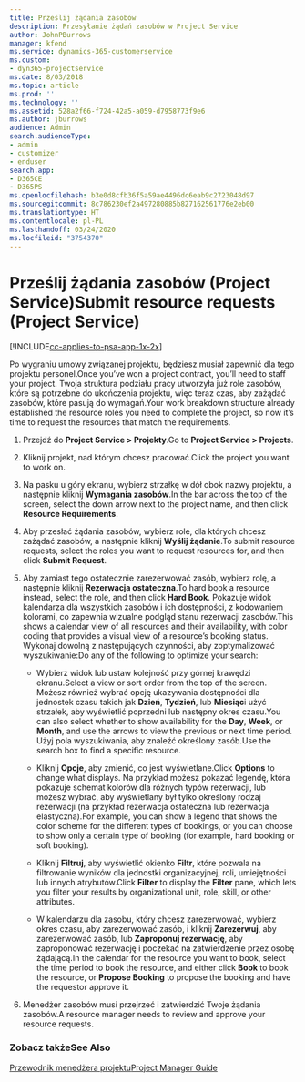 ```yaml
---
title: Prześlij żądania zasobów
description: Przesyłanie żądań zasobów w Project Service
author: JohnPBurrows
manager: kfend
ms.service: dynamics-365-customerservice
ms.custom:
- dyn365-projectservice
ms.date: 8/03/2018
ms.topic: article
ms.prod: ''
ms.technology: ''
ms.assetid: 528a2f66-f724-42a5-a059-d7958773f9e6
ms.author: jburrows
audience: Admin
search.audienceType:
- admin
- customizer
- enduser
search.app:
- D365CE
- D365PS
ms.openlocfilehash: b3e0d8cfb36f5a59ae4496dc6eab9c2723048d97
ms.sourcegitcommit: 8c786230ef2a497280885b827162561776e2eb00
ms.translationtype: HT
ms.contentlocale: pl-PL
ms.lasthandoff: 03/24/2020
ms.locfileid: "3754370"
---
```

# <a name="submit-resource-requests-project-service"></a><span data-ttu-id="01a38-103">Prześlij żądania zasobów (Project Service)</span><span class="sxs-lookup"><span data-stu-id="01a38-103">Submit resource requests (Project Service)</span></span>

[!INCLUDE[cc-applies-to-psa-app-1x-2x](../includes/cc-applies-to-psa-app-1x-2x.md)]

<span data-ttu-id="01a38-104">Po wygraniu umowy związanej projektu, będziesz musiał zapewnić dla tego projektu personel.</span><span class="sxs-lookup"><span data-stu-id="01a38-104">Once you’ve won a project contract, you’ll need to staff your project.</span></span> <span data-ttu-id="01a38-105">Twoja struktura podziału pracy utworzyła już role zasobów, które są potrzebne do ukończenia projektu, więc teraz czas, aby zażądać zasobów, które pasują do wymagań.</span><span class="sxs-lookup"><span data-stu-id="01a38-105">Your work breakdown structure already established the resource roles you need to complete the project, so now it’s time to request the resources that match the requirements.</span></span>  
  
1.  <span data-ttu-id="01a38-106">Przejdź do **Project Service > Projekty**.</span><span class="sxs-lookup"><span data-stu-id="01a38-106">Go to **Project Service > Projects**.</span></span>  
  
2.  <span data-ttu-id="01a38-107">Kliknij projekt, nad którym chcesz pracować.</span><span class="sxs-lookup"><span data-stu-id="01a38-107">Click the project you want to work on.</span></span>  
  
3.  <span data-ttu-id="01a38-108">Na pasku u góry ekranu, wybierz strzałkę w dół obok nazwy projektu, a następnie kliknij **Wymagania zasobów**.</span><span class="sxs-lookup"><span data-stu-id="01a38-108">In the bar across the top of the screen, select the down arrow next to the project name, and then click **Resource Requirements**.</span></span>  
  
4.  <span data-ttu-id="01a38-109">Aby przesłać żądania zasobów, wybierz role, dla których chcesz zażądać zasobów, a następnie kliknij **Wyślij żądanie**.</span><span class="sxs-lookup"><span data-stu-id="01a38-109">To submit resource requests, select the roles you want to request resources for, and then click **Submit Request**.</span></span>  
  
5.  <span data-ttu-id="01a38-110">Aby zamiast tego ostatecznie zarezerwować zasób, wybierz rolę, a następnie kliknij **Rezerwacja ostateczna**.</span><span class="sxs-lookup"><span data-stu-id="01a38-110">To hard book a resource instead, select the role, and then click **Hard Book**.</span></span> <span data-ttu-id="01a38-111">Pokazuje widok kalendarza dla wszystkich zasobów i ich dostępności, z kodowaniem kolorami, co zapewnia wizualne podgląd stanu rezerwacji zasobów.</span><span class="sxs-lookup"><span data-stu-id="01a38-111">This shows a calendar view of all resources and their availability, with color coding that provides a visual view of a resource’s booking status.</span></span> <span data-ttu-id="01a38-112">Wykonaj dowolną z następujących czynności, aby zoptymalizować wyszukiwanie:</span><span class="sxs-lookup"><span data-stu-id="01a38-112">Do any of the following to optimize your search:</span></span>  
  
    -   <span data-ttu-id="01a38-113">Wybierz widok lub ustaw kolejność przy górnej krawędzi ekranu.</span><span class="sxs-lookup"><span data-stu-id="01a38-113">Select a view or sort order from the top of the screen.</span></span> <span data-ttu-id="01a38-114">Możesz również wybrać opcję ukazywania dostępności dla jednostek czasu takich jak **Dzień**, **Tydzień**, lub **Miesiąc**i użyć strzałek, aby wyświetlić poprzedni lub następny okres czasu.</span><span class="sxs-lookup"><span data-stu-id="01a38-114">You can also select whether to show availability for the **Day**, **Week**, or **Month**, and use the arrows to view the previous or next time period.</span></span> <span data-ttu-id="01a38-115">Użyj pola wyszukiwania, aby znaleźć określony zasób.</span><span class="sxs-lookup"><span data-stu-id="01a38-115">Use the search box to find a specific resource.</span></span>  
  
    -   <span data-ttu-id="01a38-116">Kliknij **Opcje**, aby zmienić, co jest wyświetlane.</span><span class="sxs-lookup"><span data-stu-id="01a38-116">Click **Options** to change what displays.</span></span> <span data-ttu-id="01a38-117">Na przykład możesz pokazać legendę, która pokazuje schemat kolorów dla różnych typów rezerwacji, lub możesz wybrać, aby wyświetlany był tylko określony rodzaj rezerwacji (na przykład rezerwacja ostateczna lub rezerwacja elastyczna).</span><span class="sxs-lookup"><span data-stu-id="01a38-117">For example, you can show a legend that shows the color scheme for the different types of bookings, or you can choose to show only a certain type of booking (for example, hard booking or soft booking).</span></span>  
  
    -   <span data-ttu-id="01a38-118">Kliknij **Filtruj**, aby wyświetlić okienko **Filtr**, które pozwala na filtrowanie wyników dla jednostki organizacyjnej, roli, umiejętności lub innych atrybutów.</span><span class="sxs-lookup"><span data-stu-id="01a38-118">Click **Filter** to display the **Filter** pane, which lets you filter your results by organizational unit, role, skill, or other attributes.</span></span>  
  
    -   <span data-ttu-id="01a38-119">W kalendarzu dla zasobu, który chcesz zarezerwować, wybierz okres czasu, aby zarezerwować zasób, i kliknij **Zarezerwuj**, aby zarezerwować zasób, lub **Zaproponuj rezerwację**, aby zaproponować rezerwację i poczekać na zatwierdzenie przez osobę żądającą.</span><span class="sxs-lookup"><span data-stu-id="01a38-119">In the calendar for the resource you want to book, select the time period to book the resource, and either click **Book** to book the resource, or **Propose Booking** to propose the booking and have the requestor approve it.</span></span>  
  
6.  <span data-ttu-id="01a38-120">Menedżer zasobów musi przejrzeć i zatwierdzić Twoje żądania zasobów.</span><span class="sxs-lookup"><span data-stu-id="01a38-120">A resource manager needs to review and approve your resource requests.</span></span>  
  
### <a name="see-also"></a><span data-ttu-id="01a38-121">Zobacz także</span><span class="sxs-lookup"><span data-stu-id="01a38-121">See Also</span></span>  
 [<span data-ttu-id="01a38-122">Przewodnik menedżera projektu</span><span class="sxs-lookup"><span data-stu-id="01a38-122">Project Manager Guide</span></span>](../project-service/project-manager-guide.md)
